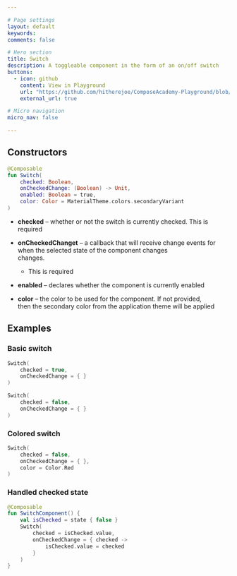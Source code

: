 ```yaml
---

# Page settings
layout: default
keywords:
comments: false

# Hero section
title: Switch
description: A toggleable component in the form of an on/off switch
buttons:
  - icon: github
    content: View in Playground
    url: "https://github.com/hitherejoe/ComposeAcademy-Playground/blob/master/app/src/main/java/co/joebirch/composeplayground/material/switch.kt"
    external_url: true

# Micro navigation
micro_nav: false

---
```


## Constructors

```kotlin
@Composable
fun Switch(
    checked: Boolean,
    onCheckedChange: (Boolean) -> Unit,
    enabled: Boolean = true,
    color: Color = MaterialTheme.colors.secondaryVariant
)
```

* **checked** – whether or not the switch is currently checked. This is required

* **onCheckedChanget** – a callback that will receive change events for  
when the selected state of the component changes  
changes.    
  * This is required

* **enabled** – declares whether the component is currently enabled

* **color** – the color to be used for the component. If not provided,  
then the secondary color from the application theme will be applied

## Examples

### Basic switch

```kotlin
Switch(
    checked = true,
    onCheckedChange = { }
)
```

```kotlin
Switch(
    checked = false,
    onCheckedChange = { }
)
```

### Colored switch

```kotlin
Switch(
    checked = false,
    onCheckedChange = { },
    color = Color.Red
)
```

### Handled checked state

```kotlin
@Composable
fun SwitchComponent() {
    val isChecked = state { false }
    Switch(
        checked = isChecked.value,
        onCheckedChange = { checked ->
            isChecked.value = checked
        }
    )
}
```
